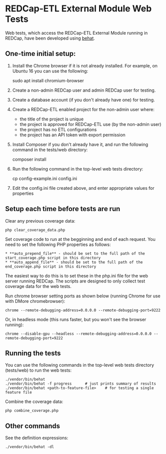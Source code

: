 <!--
Copyright (C) 2019 The Trustees of Indiana University
SPDX-License-Identifier: BSD-3-Clause
-->

REDCap-ETL External Module Web Tests
======================================

Web tests, which access the REDCap-ETL External Module running in REDCap, have been developed
using [behat](https://behat.org). 

One-time initial setup:
--------------------------

1. Install the Chrome browser if it is not already installed. For example, on Ubuntu 16 you can use the following:

    sudo apt install chromium-browser

2. Create a non-admin REDCap user and admin REDCap user for testing.

3. Create a database account (if you don't already have one) for testing.

4. Create a REDCap-ETL enabled project for the non-admin user where:

    * the title of the project is unique
    * the project is approved for REDCap-ETL use (by the non-admin user)
    * the project has no ETL configurations
    * the project has an API token with export permission

4. Install Composer if you don't already have it, and run the following command in the tests/web directory:

    composer install

5. Run the following command in the top-level web tests directory:

    cp config-example.ini config.ini

6. Edit the config.ini file created above, and enter appropriate values for properties


Setup each time before tests are run
---------------------------------------

Clear any previous coverage data:

    php clear_coverage_data.php

Set coverage code to run at the begginning and end of each request. You need to set the following
PHP properties as follows:

    * **auto_prepend_file** - should be set to the full path of the start_coverage.php script in this directory
    * **auto_append_file** - should be set to the full path of the end_coverage.php script in this directory

The easiest way to do this is to set these in the php.ini file for the web server running REDCap. The scripts
are designed to only collect test coverage data for the web tests.


Run chrome browser setting ports as shown below (running Chrome for use with DMore chromebrowser):

    chrome --remote-debugging-address=0.0.0.0 --remote-debugging-port=9222

Or, in headless mode (this runs faster, but you won't see the browser running):

    chrome --disable-gpu --headless --remote-debugging-address=0.0.0.0 --remote-debugging-port=9222

Running the tests
----------------------

You can use the following commands in the top-level web tests directory (tests/web) to run the web tests:

    ./vendor/bin/behat
    ./vendor/bin/behat -f progress      # just prints summary of results
    ./vendor/bin/behat <path-to-feature-file>    # for testing a single feature file

Combine the coverage data:

    php combine_coverage.php


Other commands
----------------------

See the definition expressions:

    ./vendor/bin/behat -dl

